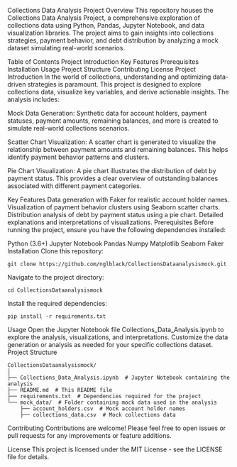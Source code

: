 Collections Data Analysis Project
Overview
This repository houses the Collections Data Analysis Project, a comprehensive exploration of collections data using Python, Pandas, Jupyter Notebook, and data visualization libraries. The project aims to gain insights into collections strategies, payment behavior, and debt distribution by analyzing a mock dataset simulating real-world scenarios.

Table of Contents
Project Introduction
Key Features
Prerequisites
Installation
Usage
Project Structure
Contributing
License
Project Introduction
In the world of collections, understanding and optimizing data-driven strategies is paramount. This project is designed to explore collections data, visualize key variables, and derive actionable insights. The analysis includes:

Mock Data Generation: Synthetic data for account holders, payment statuses, payment amounts, remaining balances, and more is created to simulate real-world collections scenarios.

Scatter Chart Visualization: A scatter chart is generated to visualize the relationship between payment amounts and remaining balances. This helps identify payment behavior patterns and clusters.

Pie Chart Visualization: A pie chart illustrates the distribution of debt by payment status. This provides a clear overview of outstanding balances associated with different payment categories.

Key Features
Data generation with Faker for realistic account holder names.
Visualization of payment behavior clusters using Seaborn scatter charts.
Distribution analysis of debt by payment status using a pie chart.
Detailed explanations and interpretations of visualizations.
Prerequisites
Before running the project, ensure you have the following dependencies installed:

Python (3.6+)
Jupyter Notebook
Pandas
Numpy
Matplotlib
Seaborn
Faker
Installation
Clone this repository:

```
git clone https://github.com/nglblack/CollectionsDataanalysismock.git
```

Navigate to the project directory:
```
cd CollectionsDataanalysismock
```

Install the required dependencies:
```
pip install -r requirements.txt
```
Usage
Open the Jupyter Notebook file Collections_Data_Analysis.ipynb to explore the analysis, visualizations, and interpretations.
Customize the data generation or analysis as needed for your specific collections dataset.
Project Structure
```
CollectionsDataanalysismock/
│
├── Collections_Data_Analysis.ipynb  # Jupyter Notebook containing the analysis
├── README.md  # This README file
├── requirements.txt  # Dependencies required for the project
└── mock_data/  # Folder containing mock data used in the analysis
    ├── account_holders.csv  # Mock account holder names
    ├── collections_data.csv  # Mock collections data
```

Contributing
Contributions are welcome! Please feel free to open issues or pull requests for any improvements or feature additions.

License
This project is licensed under the MIT License - see the LICENSE file for details.


